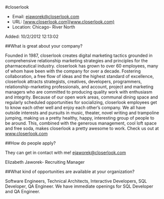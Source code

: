 
#closerlook

* Email: [ejaworek@closerlook.com](mailto:ejaworek@closerlook.com)
* URL: [www.closerlook.com](www.closerlook.com)
* Location: Chicago- River North

Added: 10/2/2012 12:13:02

##What is great about your company?

Founded in 1987, closerlook creates digital marketing tactics grounded in comprehensive relationship marketing strategies and principles for the pharmaceutical industry. closerlook has grown to over 60 employees, many of whom have been with the company for over a decade. Fostering collaboration, a free flow of ideas and the highest standard of excellence, closerlook attracts strategists, creatives, developers, programmers, relationship-marketing professionals, and account, project and marketing managers who are committed to producing quality work with enthusiasm and integrity. Because of our open work areas, communal dining space and regularly scheduled opportunities for socializing, closerlook employees get to know each other well and enjoy each other’s company. We all have outside interests and pursuits in music, theater, novel writing and trampoline jumping, making us a pretty healthy, happy, interesting group of people to be around. This, combined with the generous management, cool loft space and free soda, makes closerlook a pretty awesome to work. Check us out at www.closerlook.com

##How do people apply?

They can get in contact with me!  ejaworek@closerlook.com



Elizabeth Jaworek- Recruiting Manager

##What kind of opportunities are available at your organization?

Software Engineers, Technical Architects, Interactive Developers, SQL Developer, QA Engineer.  We have immediate openings for SQL Developer and QA Engineer.

		